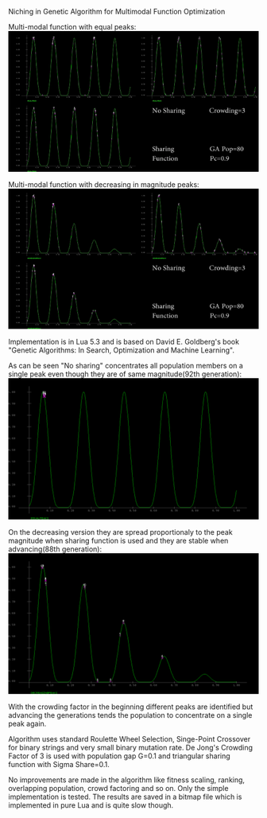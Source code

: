 Niching in Genetic Algorithm for Multimodal Function Optimization

Multi-modal function with equal peaks:
![](Niche/GA_Niching_Equal.gif?raw=true "")

Multi-modal function with decreasing in magnitude peaks:
![](Niche/GA_Niching_Decreasing.gif?raw=true "")

Implementation is in Lua 5.3 and is based on David E. Goldberg's book "Genetic Algorithms: In Search, Optimization and Machine Learning".

As can be seen "No sharing" concentrates all population members on a single peak even though they are of same magnitude(92th generation):
![](Niche/EqualPeaks_0092.bmp?raw=true "")

On the decreasing version they are spread proportionaly to the peak magnitude when sharing function is used and they are stable when advancing(88th generation):
![](Niche/DecreasingPeaks_0088.bmp?raw=true "")

With the crowding factor in the beginning different peaks are identified but advancing the generations tends the population to concentrate on a single peak again.

Algorithm uses standard Roulette Wheel Selection, Singe-Point Crossover for binary strings and very small binary mutation rate. De Jong's Crowding Factor of 3 is used with population gap G=0.1 and triangular sharing function with Sigma Share=0.1.


No improvements are made in the algorithm like fitness scaling, ranking, overlapping population, crowd factoring and so on. Only the simple  implementation is tested. The results are saved in a bitmap file which is implemented in pure Lua and is quite slow though.





